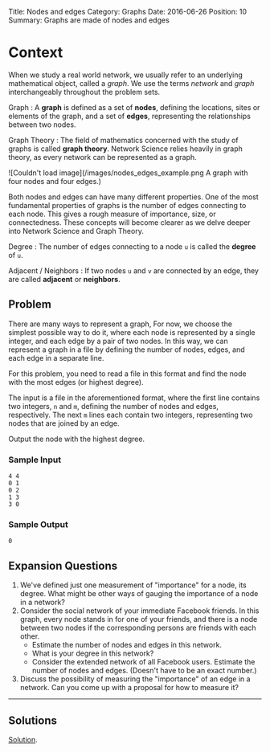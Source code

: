 Title: Nodes and edges
Category: Graphs
Date: 2016-06-26
Position: 10
Summary: Graphs are made of nodes and edges

# Context

When we study a real world network, we usually refer to an underlying
mathematical object, called a *graph*. We use the terms *network* and
*graph* interchangeably throughout the problem sets.

Graph[](#graph)
: A **graph** is defined as a set of **nodes**, defining the locations,
sites or elements of the graph, and a set of **edges**, representing the
relationships between two nodes.

Graph Theory[](#graph-theory)
: The field of mathematics concerned with the study of graphs is called
**graph theory**. Network Science relies heavily in graph theory, as every
network can be represented as a graph.

![Couldn't load image](/images/nodes_edges_example.png A graph with four
 nodes and four edges.)

Both nodes and edges can have many different properties. One of the most
fundamental properties of graphs is the number of edges connecting to each
node. This gives a rough measure of importance, size, or
connectedness. These concepts will become clearer as we delve deeper into
Network Science and Graph Theory.

Degree[](#degree)
: The number of edges connecting to a node `u` is called the **degree** of
`u`.

Adjacent / Neighbors[](#neighbors)
: If two nodes `u` and `v` are connected by an edge, they are called
**adjacent** or **neighbors**.

## Problem

There are many ways to represent a graph, For now, we choose the simplest
possible way to do it, where each node is represented by a single integer,
and each edge by a pair of two nodes. In this way, we can represent a graph
in a file by defining the number of nodes, edges, and each edge in a
separate line.

For this problem, you need to read a file in this format and find the node
with the most edges (or highest degree).

The input is a file in the aforementioned format, where the first line
contains two integers, `n` and `m`, defining the number of nodes and edges,
respectively. The next `m` lines each contain two integers, representing two
nodes that are joined by an edge.


Output the node with the highest degree.

### Sample Input

```
4 4
0 1
0 2
1 3
3 0

```

### Sample Output

```
0
```

## Expansion Questions

1. We've defined just one measurement of "importance" for a node, its
   degree. What might be other ways of gauging the importance of a node in
   a network?
2. Consider the social network of your immediate Facebook friends. In this
   graph, every node stands in for one of your friends, and there is a node
   between two nodes if the corresponding persons are friends with each
   other.
    + Estimate the number of nodes and edges in this network.
    + What is your degree in this network?
    + Consider the extended network of all Facebook users. Estimate the
      number of nodes and edges. (Doesn't have to be an exact number.)
3. Discuss the possibility of measuring the "importance" of an edge in a
   network. Can you come up with a proposal for how to measure it?


--------------------------------------------------------

## Solutions

[Solution](https://github.com/Leockard/erdos/blob/master/solutions/graphs/nodes_edges.py).
